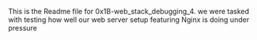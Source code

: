 This is the Readme file for 0x1B-web_stack_debugging_4. we were tasked with testing how well our web server setup featuring Nginx is doing under pressure 
